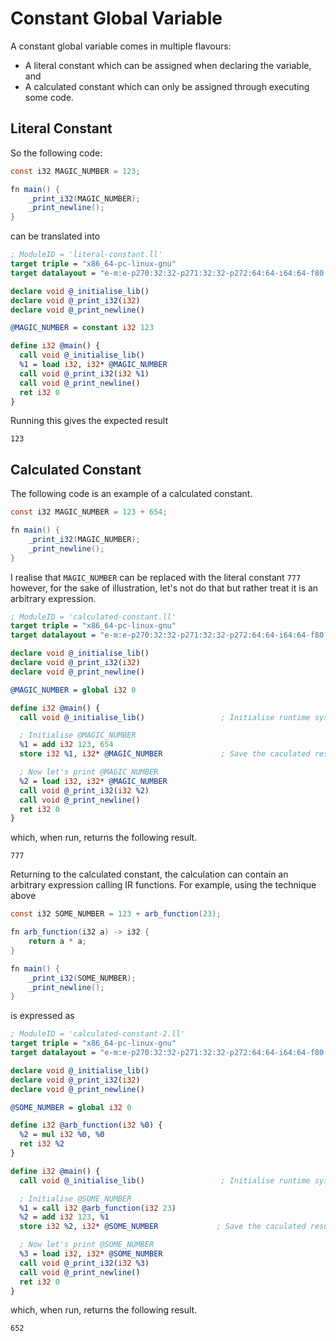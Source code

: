 # Constant Global Variable

A constant global variable comes in multiple flavours:

- A literal constant which can be assigned when declaring the variable, and
- A calculated constant which can only be assigned through executing some code.

## Literal Constant

So the following code:

```java
const i32 MAGIC_NUMBER = 123;

fn main() {
    _print_i32(MAGIC_NUMBER);
    _print_newline();
}
```

can be translated into

```llvm
; ModuleID = 'literal-constant.ll'
target triple = "x86_64-pc-linux-gnu"
target datalayout = "e-m:e-p270:32:32-p271:32:32-p272:64:64-i64:64-f80:128-n8:16:32:64-S128"

declare void @_initialise_lib()
declare void @_print_i32(i32)
declare void @_print_newline()

@MAGIC_NUMBER = constant i32 123

define i32 @main() {
  call void @_initialise_lib()
  %1 = load i32, i32* @MAGIC_NUMBER
  call void @_print_i32(i32 %1)
  call void @_print_newline()
  ret i32 0
}
```

Running this gives the expected result

```
123
```

## Calculated Constant

The following code is an example of a calculated constant.

```java
const i32 MAGIC_NUMBER = 123 + 654;

fn main() {
    _print_i32(MAGIC_NUMBER);
    _print_newline();
}
```

I realise that `MAGIC_NUMBER` can be replaced with the literal constant `777` however, for the sake of illustration, let's not do that but rather treat it is an arbitrary expression.

```llvm
; ModuleID = 'calculated-constant.ll'
target triple = "x86_64-pc-linux-gnu"
target datalayout = "e-m:e-p270:32:32-p271:32:32-p272:64:64-i64:64-f80:128-n8:16:32:64-S128"

declare void @_initialise_lib()
declare void @_print_i32(i32)
declare void @_print_newline()

@MAGIC_NUMBER = global i32 0

define i32 @main() {
  call void @_initialise_lib()                 ; Initialise runtime system

  ; Initialise @MAGIC_NUMBER
  %1 = add i32 123, 654
  store i32 %1, i32* @MAGIC_NUMBER             ; Save the caculated result to @MAGIC_NUMBER

  ; Now let's print @MAGIC_NUMBER
  %2 = load i32, i32* @MAGIC_NUMBER
  call void @_print_i32(i32 %2)
  call void @_print_newline()
  ret i32 0
}
```

which, when run, returns the following result.

```
777
```

Returning to the calculated constant, the calculation can contain an arbitrary expression calling IR functions.  For example, using the technique above

```java
const i32 SOME_NUMBER = 123 + arb_function(23);

fn arb_function(i32 a) -> i32 {
    return a * a;
}

fn main() {
    _print_i32(SOME_NUMBER);
    _print_newline();
}
```

is expressed as

```llvm
; ModuleID = 'calculated-constant-2.ll'
target triple = "x86_64-pc-linux-gnu"
target datalayout = "e-m:e-p270:32:32-p271:32:32-p272:64:64-i64:64-f80:128-n8:16:32:64-S128"

declare void @_initialise_lib()
declare void @_print_i32(i32)
declare void @_print_newline()

@SOME_NUMBER = global i32 0

define i32 @arb_function(i32 %0) {
  %2 = mul i32 %0, %0
  ret i32 %2
}

define i32 @main() {
  call void @_initialise_lib()                 ; Initialise runtime system

  ; Initialise @SOME_NUMBER
  %1 = call i32 @arb_function(i32 23)
  %2 = add i32 123, %1
  store i32 %2, i32* @SOME_NUMBER             ; Save the caculated result to @SOME_NUMBER

  ; Now let's print @SOME_NUMBER
  %3 = load i32, i32* @SOME_NUMBER
  call void @_print_i32(i32 %3)
  call void @_print_newline()
  ret i32 0
}
```

which, when run, returns the following result.

```
652
```
